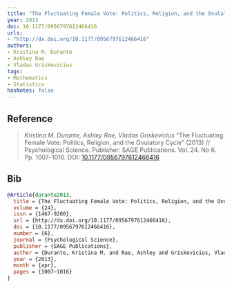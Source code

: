 ```yaml
---
title: "The Fluctuating Female Vote: Politics, Religion, and the Ovulatory Cycle"
year: 2013
doi: 10.1177/0956797612466416
urls:
- "http://dx.doi.org/10.1177/0956797612466416"
authors:
- Kristina M. Durante
- Ashley Rae
- Vladas Griskevicius
tags:
- Mathematics
- Statistics
hasNotes: false
---
```


## Reference

> <i>Kristina M. Durante, Ashley Rae, Vladas Griskevicius</i> “The Fluctuating Female Vote: Politics, Religion, and the Ovulatory Cycle” (2013) // Psychological Science. Publisher: SAGE Publications. Vol.&nbsp;24. No&nbsp;6. Pp.&nbsp;1007–1016. DOI:&nbsp;<a href='https://doi.org/10.1177/0956797612466416'>10.1177/0956797612466416</a>

## Bib

```bib
@Article{durante2013,
  title = {The Fluctuating Female Vote: Politics, Religion, and the Ovulatory Cycle},
  volume = {24},
  issn = {1467-9280},
  url = {http://dx.doi.org/10.1177/0956797612466416},
  doi = {10.1177/0956797612466416},
  number = {6},
  journal = {Psychological Science},
  publisher = {SAGE Publications},
  author = {Durante, Kristina M. and Rae, Ashley and Griskevicius, Vladas},
  year = {2013},
  month = {apr},
  pages = {1007–1016}
}
```
